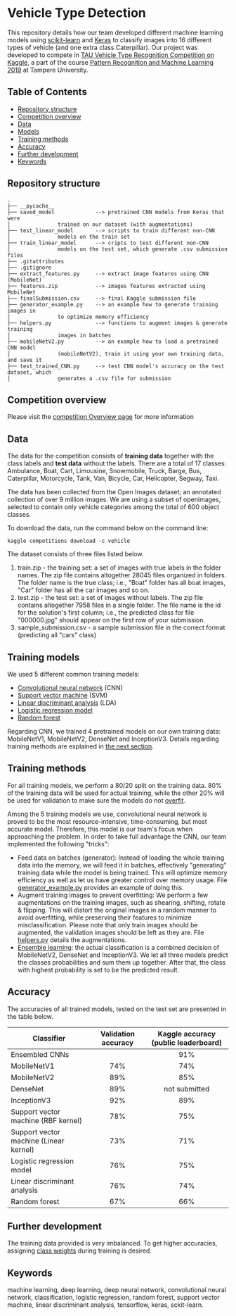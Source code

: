 # Vehicle Type Detection
This repository details how our team developed different machine learning models using [scikit-learn](http://scikit-learn.org) and [Keras](https://www.tensorflow.org/guide/keras/overview) to classify images into 16 different types of vehicle (and one extra class Caterpillar). Our project was developed to compete in [TAU Vehicle Type Recognition Competition on Kaggle](https://www.kaggle.com/c/vehicle), a part of the course [Pattern Recognition and Machine Learning 2019](http://www.cs.tut.fi/courses/SGN-41007/) at Tampere University.

## Table of Contents
- [Repository structure](#repository-structure)
- [Competition overview](#competition-overview)
- [Data](#data)
- [Models](#models)
- [Training methods](#training-methods)
- [Accuracy](#accuracy)
- [Further development](#further-development)
- [Keywords](#keywords)

## Repository structure
```
.
├── __pycache__             
├── saved_model             --> pretrained CNN models from Keras that were
│				trained on our dataset (with augmentations)
├── test_linear_model       --> scripts to train different non-CNN
│				models on the train set          
├── train_linear_model      --> cripts to test different non-CNN 
│				models on the test set, which generate .csv submission files           
├── .gitattributes          
├── .gitignore
├── extract_features.py     --> extract image features using CNN (MobileNet)
├── features.zip            --> images features extracted using MobileNet
├── finalSubmission.csv     --> final Kaggle submission file
├── generator_example.py    --> an example how to generate training images in 
│				to optimize memory efficiency
├── helpers.py              --> functions to augment images & generate training
│				images in batches
├── mobileNetV2.py          --> an example how to load a pretrained CNN model
│				(mobileNetV2), train it using your own training data, and save it
├── test_trained_CNN.py     --> test CNN model's accuracy on the test dataset, which
│				generates a .csv file for submission

```

## Competition overview
Please visit the [competition Overview page](https://www.kaggle.com/c/vehicle) for more information

## Data
The data for the competition consists of **training data** together with the class labels and **test data** without the labels. There are a total of 17 classes: Ambulance, Boat, Cart, Limousine, Snowmobile, Truck, Barge, Bus, Caterpillar, Motorcycle, Tank, Van, Bicycle, Car, Helicopter, Segway, Taxi.

The data has been collected from the Open Images dataset; an annotated collection of over 9 million images. We are using a subset of openimages, selected to contain only vehicle categories among the total of 600 object classes.

To download the data, run the command below on the command line:
```
kaggle competitions download -c vehicle
```

The dataset consists of three files listed below.

1. train.zip - the training set: a set of images with true labels in the folder names. The zip file contains altogether 28045 files organized in folders. The folder name is the true class; i.e., "Boat" folder has all boat images, "Car" folder has all the car images and so on.
2. test.zip - the test set: a set of images without labels. The zip file contains altogether 7958 files in a single folder. The file name is the id for the solution's first column; i.e., the predicted class for file "000000.jpg" should appear on the first row of your submission.
3. sample_submission.csv - a sample submission file in the correct format (predicting all "cars" class)

## Training models
We used 5 different common training models: 
* [Convolutional neural network](https://en.wikipedia.org/wiki/Convolutional_neural_network) (CNN) 
* [Support vector machine](https://en.wikipedia.org/wiki/Support-vector_machine) (SVM)
* [Linear discriminant analysis](https://en.wikipedia.org/wiki/Linear_discriminant_analysis) (LDA)
* [Logistic regression model](https://en.wikipedia.org/wiki/Logistic_regression)
* [Random forest](https://en.wikipedia.org/wiki/Random_forest)

Regarding CNN, we trained 4 pretrained models on our own training data: MobileNetV1, MobileNetV2, DenseNet and InceptionV3. Details regarding training methods are explained in [the next section](#training-methods).

## Training methods
For all training models, we perform a 80/20 split on the training data. 80% of the training data will be used for actual training, while the other 20% will be used for validation to make sure the models do not [overfit](https://en.wikipedia.org/wiki/Overfitting).

Among the 5 training models we use, convolutional neural network is proved to be the most resource-intensive, time-consuming, but most accurate model. Therefore, this model is our team's focus when approaching the problem. In order to take full advantage the CNN, our team implemented the following "tricks":
* Feed data on batches (generator): Instead of loading the whole training data into the memory, we will feed it in batches, effectively "generating" training data while the model is being trained. This will optimize memory efficiency as well as let us have greater control over memory usage. File [generator_example.py](https://github.com/hoanhle/Vehicle-Type-Detection/blob/master/generator_example.py) provides an example of doing this.
* Augment training images to prevent overfitting: We perform a few augmentations on the training images, such as shearing, shifting, rotate & flipping. This will distort the original images in a random manner to avoid overfitting, while preserving their features to minimize misclassification. Please note that only train images should be augmented, the validation images should be left as they are. File [helpers.py](https://github.com/hoanhle/Vehicle-Type-Detection/blob/master/helpers.py) details the augmentations.
* [Ensemble learning](https://en.wikipedia.org/wiki/Ensemble_learning): the actual classification is a combined decision of MobileNetV2, DenseNet and InceptionV3. We let all three models predict the classes probabilities and sum them up together. After that, the class with highest probability is set to be the predicted result.

## Accuracy
The accuracies of all trained models, tested on the test set are presented in the table below.

| Classifier                              | Validation  accuracy | Kaggle accuracy  (public leaderboard) |
|-----------------------------------------|:--------------------:|:-------------------------------------:|
| Ensembled CNNs                          |                      |                  91%                  |
| MobileNetV1                             |          74%         |                  74%                  |
| MobileNetV2                             |          89%         |                  85%                  |
| DenseNet                                |          89%         |             not submitted             |
| InceptionV3                             |          92%         |                  89%                  |
| Support vector machine  (RBF kernel)    |          78%         |                  75%                  |
| Support vector machine  (Linear kernel) |          73%         |                  71%                  |
| Logistic regression model               |          76%         |                  75%                  |
| Linear discriminant analysis            |          76%         |                  74%                  |
| Random forest                           |          67%         |                  66%                  |

## Further development
The training data provided is very imbalanced. To get higher accuracies, assigning [class weights](https://scikit-learn.org/stable/modules/generated/sklearn.utils.class_weight.compute_class_weight.html) during training is desired.

## Keywords
machine learning, deep learning, deep neural network, convolutional neural network, classification, logistic regression, random forest, support vector machine, linear discriminant analysis, tensorflow, keras, sckit-learn.
